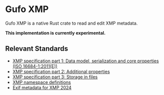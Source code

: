 # Gufo XMP

Gufo XMP is a native Rust crate to read and edit XMP metadata.

**This implementation is currently experimental.**

## Relevant Standards

- [XMP specification part 1: Data model, serialization and core properties (ISO 16684-1:2011(E))](https://github.com/adobe/XMP-Toolkit-SDK/blob/main/docs/XMPSpecificationPart1.pdf)
- [XMP specification part 2: Additional properties](https://github.com/adobe/XMP-Toolkit-SDK/blob/main/docs/XMPSpecificationPart2.pdf)
- [XMP specification part 3: Storage in files](https://github.com/adobe/XMP-Toolkit-SDK/blob/main/docs/XMPSpecificationPart3.pdf)
- [XMP namespace definitions](https://developer.adobe.com/xmp/docs/XMPNamespaces/)
- [Exif metadata for XMP 2024](https://www.cipa.jp/std/documents/download_e.html?CIPA_DC-010-2024_E)
